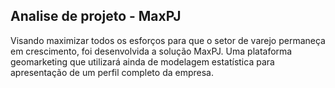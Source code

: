 ## Analise de projeto - MaxPJ

Visando maximizar todos os esforços para que o setor de varejo permaneça em crescimento, foi desenvolvida a solução MaxPJ.
Uma plataforma geomarketing que utilizará ainda de modelagem estatística para apresentação de um perfil completo da empresa. 
